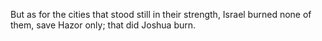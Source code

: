But as for the cities that stood still in their strength, Israel burned none of them, save Hazor only; that did Joshua burn.
